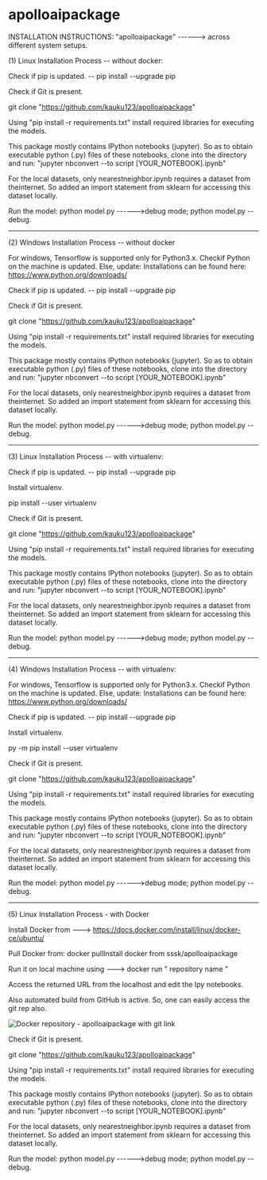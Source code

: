 # apolloaipackage

INSTALLATION INSTRUCTIONS: "apolloaipackage" ------> across different system setups.

(1) Linux Installation Process -- without docker:

Check if pip is updated. -- pip install --upgrade pip

Check if Git is present.

git clone "https://github.com/kauku123/apolloaipackage"

Using "pip install -r requirements.txt" install required libraries for executing the models.

This package mostly contains IPython notebooks (jupyter). So as to obtain executable python (.py) files of these notebooks, clone into the directory and run:
"jupyter nbconvert --to script [YOUR_NOTEBOOK].ipynb"

For the local datasets, only nearestneighbor.ipynb requires a dataset from theinternet. 
So added an import statement from sklearn for accessing this dataset locally.

Run the model: python model.py ------>debug mode; python model.py --debug.

_________________________________________________________________________________

(2) Windows Installation Process -- without docker


For windows, Tensorflow is supported only for Python3.x. Checkif Python on the machine is updated. Else, update:
Installations can be found here: https://www.python.org/downloads/

Check if pip is updated. -- pip install --upgrade pip

Check if Git is present.

git clone "https://github.com/kauku123/apolloaipackage"

Using "pip install -r requirements.txt" install required libraries for executing the models.

This package mostly contains IPython notebooks (jupyter). So as to obtain executable python (.py) files of these notebooks, clone into the directory and run:
"jupyter nbconvert --to script [YOUR_NOTEBOOK].ipynb"

For the local datasets, only nearestneighbor.ipynb requires a dataset from theinternet. 
So added an import statement from sklearn for accessing this dataset locally.

Run the model: python model.py ------>debug mode; python model.py --debug.

_________________________________________________________________________________

(3) Linux Installation Process -- with virtualenv:

Check if pip is updated. -- pip install --upgrade pip

Install virtualenv.

pip install --user virtualenv

Check if Git is present.

git clone "https://github.com/kauku123/apolloaipackage"

Using "pip install -r requirements.txt" install required libraries for executing the models.

This package mostly contains IPython notebooks (jupyter). So as to obtain executable python (.py) files of these notebooks, clone into the directory and run:
"jupyter nbconvert --to script [YOUR_NOTEBOOK].ipynb"

For the local datasets, only nearestneighbor.ipynb requires a dataset from theinternet. 
So added an import statement from sklearn for accessing this dataset locally.

Run the model: python model.py ------>debug mode; python model.py --debug.

_________________________________________________________________________________

(4) Windows Installation Process -- with virtualenv:

For windows, Tensorflow is supported only for Python3.x. Checkif Python on the machine is updated. Else, update:
Installations can be found here: https://www.python.org/downloads/

Check if pip is updated. -- pip install --upgrade pip

Install virtualenv.

py -m pip install --user virtualenv

Check if Git is present.

git clone "https://github.com/kauku123/apolloaipackage"

Using "pip install -r requirements.txt" install required libraries for executing the models.

This package mostly contains IPython notebooks (jupyter). So as to obtain executable python (.py) files of these notebooks, clone into the directory and run:
"jupyter nbconvert --to script [YOUR_NOTEBOOK].ipynb"

For the local datasets, only nearestneighbor.ipynb requires a dataset from theinternet. 
So added an import statement from sklearn for accessing this dataset locally.

Run the model: python model.py ------>debug mode; python model.py --debug.

_________________________________________________________________________________

(5) Linux Installation Process - with Docker


Install Docker from ---> https://docs.docker.com/install/linux/docker-ce/ubuntu/

Pull Docker from: docker pullInstall docker from sssk/apolloaipackage

Run it on local machine using ---> docker run " repository name  "

Access the returned URL from the localhost and edit the Ipy notebooks.

Also automated build from GitHub is active. So, one can easily access the git rep also.

![Docker repository - apolloaipackage with git link](/master/apolloaipackage/docker_apolloaipackage.png)

Check if Git is present.

git clone "https://github.com/kauku123/apolloaipackage"

Using "pip install -r requirements.txt" install required libraries for executing the models.

This package mostly contains IPython notebooks (jupyter). So as to obtain executable python (.py) files of these notebooks, clone into the directory and run:
"jupyter nbconvert --to script [YOUR_NOTEBOOK].ipynb"

For the local datasets, only nearestneighbor.ipynb requires a dataset from theinternet. 
So added an import statement from sklearn for accessing this dataset locally.

Run the model: python model.py ------>debug mode; python model.py --debug.


